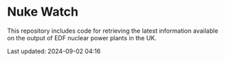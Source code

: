 # Nuke Watch

This repository includes code for retrieving the latest information available on the output of EDF nuclear power plants in the UK.

Last updated: 2024-09-02 04:16